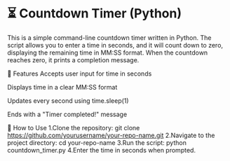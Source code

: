 # ⏳ Countdown Timer (Python)
This is a simple command-line countdown timer written in Python. The script allows you to enter a time in seconds, and it will count down to zero, displaying the remaining time in MM:SS format. When the countdown reaches zero, it prints a completion message.

🔧 Features
Accepts user input for time in seconds

Displays time in a clear MM:SS format

Updates every second using time.sleep(1)

Ends with a "Timer completed!" message

🧪 How to Use
1.Clone the repository:
git clone https://github.com/yourusername/your-repo-name.git
2.Navigate to the project directory:
cd your-repo-name
3.Run the script:
python countdown_timer.py
4.Enter the time in seconds when prompted.
